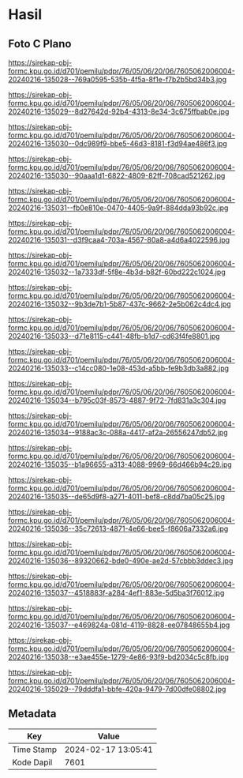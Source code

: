 # Hasil

## Foto C Plano

https://sirekap-obj-formc.kpu.go.id/d701/pemilu/pdpr/76/05/06/20/06/7605062006004-20240216-135028--769a0595-535b-4f5a-8f1e-f7b2b5bd34b3.jpg

https://sirekap-obj-formc.kpu.go.id/d701/pemilu/pdpr/76/05/06/20/06/7605062006004-20240216-135029--8d27642d-92b4-4313-8e34-3c675ffbab0e.jpg

https://sirekap-obj-formc.kpu.go.id/d701/pemilu/pdpr/76/05/06/20/06/7605062006004-20240216-135030--0dc989f9-bbe5-46d3-8181-f3d94ae486f3.jpg

https://sirekap-obj-formc.kpu.go.id/d701/pemilu/pdpr/76/05/06/20/06/7605062006004-20240216-135030--90aaa1d1-6822-4809-82ff-708cad521262.jpg

https://sirekap-obj-formc.kpu.go.id/d701/pemilu/pdpr/76/05/06/20/06/7605062006004-20240216-135031--fb0e810e-0470-4405-9a9f-884dda93b92c.jpg

https://sirekap-obj-formc.kpu.go.id/d701/pemilu/pdpr/76/05/06/20/06/7605062006004-20240216-135031--d3f9caa4-703a-4567-80a8-a4d6a4022596.jpg

https://sirekap-obj-formc.kpu.go.id/d701/pemilu/pdpr/76/05/06/20/06/7605062006004-20240216-135032--1a7333df-5f8e-4b3d-b82f-60bd222c1024.jpg

https://sirekap-obj-formc.kpu.go.id/d701/pemilu/pdpr/76/05/06/20/06/7605062006004-20240216-135032--9b3de7b1-5b87-437c-9662-2e5b062c4dc4.jpg

https://sirekap-obj-formc.kpu.go.id/d701/pemilu/pdpr/76/05/06/20/06/7605062006004-20240216-135033--d71e8115-c441-48fb-b1d7-cd63f4fe8801.jpg

https://sirekap-obj-formc.kpu.go.id/d701/pemilu/pdpr/76/05/06/20/06/7605062006004-20240216-135033--c14cc080-1e08-453d-a5bb-fe9b3db3a882.jpg

https://sirekap-obj-formc.kpu.go.id/d701/pemilu/pdpr/76/05/06/20/06/7605062006004-20240216-135034--b795c03f-8573-4887-9f72-7fd831a3c304.jpg

https://sirekap-obj-formc.kpu.go.id/d701/pemilu/pdpr/76/05/06/20/06/7605062006004-20240216-135034--9188ac3c-088a-4417-af2a-26556247db52.jpg

https://sirekap-obj-formc.kpu.go.id/d701/pemilu/pdpr/76/05/06/20/06/7605062006004-20240216-135035--b1a96655-a313-4088-9969-66d466b94c29.jpg

https://sirekap-obj-formc.kpu.go.id/d701/pemilu/pdpr/76/05/06/20/06/7605062006004-20240216-135035--de65d9f8-a271-4011-bef8-c8dd7ba05c25.jpg

https://sirekap-obj-formc.kpu.go.id/d701/pemilu/pdpr/76/05/06/20/06/7605062006004-20240216-135036--35c72613-4871-4e66-bee5-f8606a7332a6.jpg

https://sirekap-obj-formc.kpu.go.id/d701/pemilu/pdpr/76/05/06/20/06/7605062006004-20240216-135036--89320662-bde0-490e-ae2d-57cbbb3ddec3.jpg

https://sirekap-obj-formc.kpu.go.id/d701/pemilu/pdpr/76/05/06/20/06/7605062006004-20240216-135037--4518883f-a284-4ef1-883e-5d5ba3f76012.jpg

https://sirekap-obj-formc.kpu.go.id/d701/pemilu/pdpr/76/05/06/20/06/7605062006004-20240216-135037--e469824a-081d-4119-8828-ee07848655b4.jpg

https://sirekap-obj-formc.kpu.go.id/d701/pemilu/pdpr/76/05/06/20/06/7605062006004-20240216-135038--e3ae455e-1279-4e86-93f9-bd2034c5c8fb.jpg

https://sirekap-obj-formc.kpu.go.id/d701/pemilu/pdpr/76/05/06/20/06/7605062006004-20240216-135029--79dddfa1-bbfe-420a-9479-7d00dfe08802.jpg


## Metadata

| Key        | Value               |
| ---------- | ------------------- |
| Time Stamp | 2024-02-17 13:05:41 |
| Kode Dapil | 7601                |



